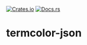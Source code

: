 [![Crates.io][ci]][cl] [![Docs.rs][di]][dl]

[ci]: https://img.shields.io/crates/v/termcolor-json.svg
[cl]: https://crates.io/crates/termcolor-json/

[di]: https://docs.rs/termcolor-json/badge.svg
[dl]: https://docs.rs/termcolor-json/

# termcolor-json